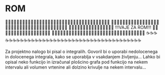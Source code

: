 # ROM

🚽🚽🚽🚽🚽🚽🚽🚽🚽🚽🚽🚽🚽🚽🚽🚽🚽🚽🚽🚽🚽🚽🚽🚽🚽🚽🚽🚽🚽🚽🚽🚽🚽🚽🚽🚽🚽
🎄🎄🎄🎄🎄🎄🎄🎄🎄🎄🎄🎄🎄🎄🎄🎄🎄🎄🎄🎄🎄🎄🎄🎄🎄🎄🎄🎄🎄🎄🎄🎄🎄🎄🎄🎄🎄🎄🎄
🎈🎈🎈🎈🎈🎈🎈🎈🎈🎈🎈🎈🎈🎈🎈🎈   !!!VAJE ZA ROM!!!  🎈🎈🎈🎈🎈🎈🎈🎈🎈🎈🎈🎈🎈🎈🎈🎈🎈🎈
🔫🔫🔫🔫🔫🔫🔫🔫🔫🔫🔫🔫🔫🔫🔫🔫🔫🔫🔫🔫🔫🔫🔫🔫🔫🔫🔫🔫🔫🔫🔫🔫🔫
☕☕☕☕☕☕☕☕☕☕☕☕☕☕☕☕☕☕☕☕☕☕☕☕☕☕☕☕☕☕☕☕☕☕☕☕☕☕☕☕


Za projektno nalogo bi pisal o integralih.
Govoril bi o uporabi nedolocenega in dolocenega integrala, kako se uporablja v vsakdanjem življenju... 
Lahko bi opisal neko funkcijo in izračunal plošcino grafa pod funkcijo na nekem intervalu ali volumen vrtenine ali 
dolzino krivulje na nekem intervalu...
